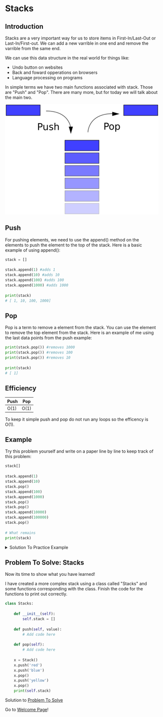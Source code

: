 # Stacks

## Introduction
Stacks are a very important way for us to store items in First-In/Last-Out or Last-In/First-out. We can add a new varrible in one end and remove the varrible from the same end.

We can use this data structure in the real world for things like:

* Undo button on websites
* Back and foward opperations on browsers
* Language processing on programs

In simple terms we have two main functions associated with stack. Those are "Push" and "Pop". There are many more, but for today we will talk about the main two.

![Stack](pictures/stack-picture.png)

## Push

For pushing elements, we need to use the append() method on the elements to push the element to the top of the stack. Here is a basic example of using append():

```py
stack = []

stack.append(1) #adds 1
stack.append(10) #adds 10
stack.append(100) #adds 100
stack.append(1000) #adds 1000

print(stack)
# [ 1, 10, 100, 1000]
```
## Pop

Pop is a term to remove a element from the stack. You can use the element to remove the top element from the stack. Here is an example of me using the last data points from the push example:

```py
print(stack.pop()) #removes 1000
print(stack.pop()) #removes 100
print(stack.pop()) #removes 10

print(stack)
# [ 1]
```

## Efficiency
Push | Pop
 --- | ---
O(1) | O(1)
To keep it simple push and pop do not run any loops so the efficency is O(1).

## Example
Try this problem yourself and write on a paper line by line to keep track of this problem:

```py
stack[]

stack.append(1)
stack.append(10)
stack.pop()
stack.append(100)
stack.append(1000)
stack.pop()
stack.pop()
stack.append(10000)
stack.append(100000)
stack.pop()

# What remains
print(stack)
```
<details>
<summary markdown="span">Solution To Practice Example</summary>

```py
stack = []

stack.append(1) # [1]
stack.append(10) # [1, 10]
stack.pop() # [1]
stack.append(100) # [1, 100]
stack.append(1000) # [1, 100, 1000]
stack.pop() # [1, 100]
stack.pop() # [1]
stack.append(10000) # [1, 10000]
stack.append(100000) # [1, 10000, 100000]
stack.pop() # [1, 10000]

# What remains
print(stack) # [1, 10000] Final Answer
```
</details>

## Problem To Solve: Stacks

Now its time to show what you have learned!

I have created a more complex stack using a class called "Stacks" and some functions corresponding with the class. Finish the code for the functions to print out correctly.

```py
class Stacks:

    def __init__(self):
        self.stack = []

    def push(self, value):
        # Add code here

    def pop(self):
        # Add code here

    x = Stack()
    x.push('red')
    x.push('blue')
    x.pop()
    x.push('yellow')
    x.pop()
    print(self.stack)

```
Solution to [Problem To Solve](answers/stack-answer.md)

Go to [Welcome Page](0-welcome.md)!